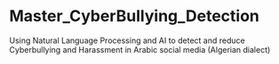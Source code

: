 # Master_CyberBullying_Detection
Using Natural Language Processing and AI to detect and reduce Cyberbullying and Harassment in Arabic social media (Algerian dialect)

